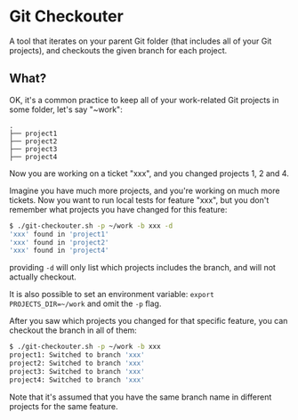 # Git Checkouter

A tool that iterates on your parent Git folder (that includes all of your Git projects),
and checkouts the given branch for each project.


## What?

OK, it's a common practice to keep all of your work-related Git projects in some folder, let's say "~work":

```
.
├── project1
├── project2
├── project3
├── project4
```

Now you are working on a ticket "xxx", and you changed projects 1, 2 and 4.

Imagine you have much more projects, and you're working on much more tickets. Now you want to run local tests for feature "xxx", 
but you don't remember what projects you have changed for this feature:

```bash
$ ./git-checkouter.sh -p ~/work -b xxx -d
'xxx' found in 'project1'
'xxx' found in 'project2'
'xxx' found in 'project4'
```

providing `-d` will only list which projects includes the branch, and will not actually checkout.

It is also possible to set an environment variable: `export PROJECTS_DIR=~/work` and omit the `-p` flag.

After you saw which projects you changed for that specific feature, you can checkout the branch in all of them:

```bash
$ ./git-checkouter.sh -p ~/work -b xxx
project1: Switched to branch 'xxx'
project2: Switched to branch 'xxx'
project3: Switched to branch 'xxx'
project4: Switched to branch 'xxx'
```

Note that it's assumed that you have the same branch name in different projects for the same feature.
